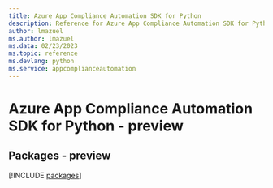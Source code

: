 ```yaml
---
title: Azure App Compliance Automation SDK for Python
description: Reference for Azure App Compliance Automation SDK for Python
author: lmazuel
ms.author: lmazuel
ms.data: 02/23/2023
ms.topic: reference
ms.devlang: python
ms.service: appcomplianceautomation
---
```

# Azure App Compliance Automation SDK for Python - preview
## Packages - preview
[!INCLUDE [packages](app-compliance-automation-index.md)]